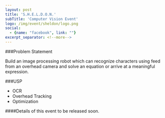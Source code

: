 ```yaml
---
layout: post
title: 'S.H.E.L.D.O.N.'
subTitle: 'Computer Vision Event'
logo: /img/event/sheldon/logo.png
social:
  - {name: "facebook", link: ""}
excerpt_separator: <!--more-->
---
```


###Problem Statement

Build an image processing robot which can recognize characters using feed from an overhead camera and solve an equation or arrive at a meaningful expression.
<!--more-->

###USP

- OCR
- Overhead Tracking
- Optimization

####Details of this event to be released soon.